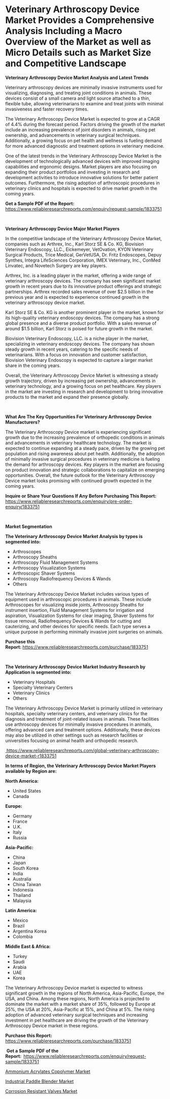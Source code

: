 <p><h1>Veterinary Arthroscopy Device Market Provides a Comprehensive Analysis Including a Macro Overview of the Market as well as Micro Details such as Market Size and Competitive Landscape</h1></p><p><strong>Veterinary Arthroscopy Device Market Analysis and Latest Trends</strong></p>
<p><p>Veterinary arthroscopy devices are minimally invasive instruments used for visualizing, diagnosing, and treating joint conditions in animals. These devices consist of a small camera and light source attached to a thin, flexible tube, allowing veterinarians to examine and treat joints with minimal invasiveness and faster recovery times.</p><p>The Veterinary Arthroscopy Device Market is expected to grow at a CAGR of 4.4% during the forecast period. Factors driving the growth of the market include an increasing prevalence of joint disorders in animals, rising pet ownership, and advancements in veterinary surgical techniques. Additionally, a growing focus on pet health and wellness is fueling demand for more advanced diagnostic and treatment options in veterinary medicine.</p><p>One of the latest trends in the Veterinary Arthroscopy Device Market is the development of technologically advanced devices with improved imaging capabilities and ergonomic designs. Market players are also focusing on expanding their product portfolios and investing in research and development activities to introduce innovative solutions for better patient outcomes. Furthermore, the rising adoption of arthroscopic procedures in veterinary clinics and hospitals is expected to drive market growth in the coming years.</p></p>
<p><strong>Get a Sample PDF of the Report:&nbsp;</strong> <a href="https://www.reliableresearchreports.com/enquiry/request-sample/1833751">https://www.reliableresearchreports.com/enquiry/request-sample/1833751</a></p>
<p>&nbsp;</p>
<p><strong>Veterinary Arthroscopy Device Major Market Players</strong></p>
<p><p>In the competitive landscape of the Veterinary Arthroscopy Device Market, companies such as Arthrex, Inc., Karl Storz SE & Co. KG, Biovision Veterinary Endoscopy, LLC., Eickemeyer, VetOvation, KYON Veterinary Surgical Products, Trice Medical, GerVetUSA, Dr. Fritz Endoscopes, Depuy Synthes, Integra LifeSciences Corporation, IMEX Veterinary, Inc., ConMed Linvatec, and Novetech Surgery are key players.</p><p>Arthrex, Inc. is a leading player in the market, offering a wide range of veterinary arthroscopy devices. The company has seen significant market growth in recent years due to its innovative product offerings and strategic partnerships. Arthrex recorded sales revenue of over $2.5 billion in the previous year and is expected to experience continued growth in the veterinary arthroscopy device market.</p><p>Karl Storz SE & Co. KG is another prominent player in the market, known for its high-quality veterinary endoscopy devices. The company has a strong global presence and a diverse product portfolio. With a sales revenue of around $1.5 billion, Karl Storz is poised for future growth in the market.</p><p>Biovision Veterinary Endoscopy, LLC. is a niche player in the market, specializing in veterinary endoscopy devices. The company has shown steady growth in recent years, catering to the specific needs of veterinarians. With a focus on innovation and customer satisfaction, Biovision Veterinary Endoscopy is expected to capture a larger market share in the coming years.</p><p>Overall, the Veterinary Arthroscopy Device Market is witnessing a steady growth trajectory, driven by increasing pet ownership, advancements in veterinary technology, and a growing focus on pet healthcare. Key players in the market are investing in research and development to bring innovative products to the market and expand their presence globally.</p></p>
<p>&nbsp;</p>
<p><strong>What Are The Key Opportunities For Veterinary Arthroscopy Device Manufacturers?</strong></p>
<p><p>The Veterinary Arthroscopy Device market is experiencing significant growth due to the increasing prevalence of orthopedic conditions in animals and advancements in veterinary healthcare technology. The market is expected to continue expanding at a steady pace, driven by the growing pet population and rising awareness about pet health. Additionally, the adoption of minimally invasive surgical procedures in veterinary medicine is fueling the demand for arthroscopy devices. Key players in the market are focusing on product innovation and strategic collaborations to capitalize on emerging opportunities. Overall, the future outlook for the Veterinary Arthroscopy Device market looks promising with continued growth expected in the coming years.</p></p>
<p><strong>Inquire or Share Your Questions If Any Before Purchasing This Report:</strong> <a href="https://www.reliableresearchreports.com/enquiry/pre-order-enquiry/1833751">https://www.reliableresearchreports.com/enquiry/pre-order-enquiry/1833751</a></p>
<p>&nbsp;</p>
<p><strong>Market Segmentation</strong></p>
<p><strong>The Veterinary Arthroscopy Device Market Analysis by types is segmented into:</strong></p>
<p><ul><li>Arthroscopes</li><li>Arthroscopy Sheaths</li><li>Arthroscopy Fluid Management Systems</li><li>Arthroscopy Visualization Systems</li><li>Arthroscopic Shaver Systems</li><li>Arthroscopy Radiofrequency Devices & Wands</li><li>Others</li></ul></p>
<p><p>The Veterinary Arthroscopy Device Market includes various types of equipment used in arthroscopic procedures in animals. These include Arthroscopes for visualizing inside joints, Arthroscopy Sheaths for instrument insertion, Fluid Management Systems for irrigation and aspiration, Visualization Systems for clear imaging, Shaver Systems for tissue removal, Radiofrequency Devices & Wands for cutting and cauterizing, and other devices for specific needs. Each type serves a unique purpose in performing minimally invasive joint surgeries on animals.</p></p>
<p><strong>Purchase this Report:&nbsp;</strong><a href="https://www.reliableresearchreports.com/purchase/1833751">https://www.reliableresearchreports.com/purchase/1833751</a></p>
<p>&nbsp;</p>
<p><strong>The Veterinary Arthroscopy Device Market Industry Research by Application is segmented into:</strong></p>
<p><ul><li>Veterinary Hospitals</li><li>Specialty Veterinary Centers</li><li>Veterinary Clinics</li><li>Others</li></ul></p>
<p><p>The Veterinary Arthroscopy Device Market is primarily utilized in veterinary hospitals, specialty veterinary centers, and veterinary clinics for the diagnosis and treatment of joint-related issues in animals. These facilities use arthroscopy devices for minimally invasive procedures in animals, offering advanced care and treatment options. Additionally, these devices may also be utilized in other settings such as research facilities or universities focusing on animal health and orthopedic research.</p></p>
<p><a href="https://www.reliableresearchreports.com/global-veterinary-arthroscopy-device-market-r1833751">&nbsp;https://www.reliableresearchreports.com/global-veterinary-arthroscopy-device-market-r1833751</a></p>
<p><strong>In terms of Region, the Veterinary Arthroscopy Device Market Players available by Region are:</strong></p>
<p>
    <p> <strong> North America: </strong>
        <ul>
            <li>United States</li>
            <li>Canada</li>
        </ul>
        </p> 
    <p> <strong> Europe: </strong>
        <ul>
            <li>Germany</li>
            <li>France</li>
            <li>U.K.</li>
            <li>Italy</li>
            <li>Russia</li>
        </ul>
        </p> 
    <p> <strong> Asia-Pacific: </strong>
        <ul>
            <li>China</li>
            <li>Japan</li>
            <li>South Korea</li>
            <li>India</li>
            <li>Australia</li>
            <li>China Taiwan</li>
            <li>Indonesia</li>
            <li>Thailand</li>
            <li>Malaysia</li>
        </ul>
        </p> 
    <p> <strong> Latin America: </strong>
        <ul>
            <li>Mexico</li>
            <li>Brazil</li>
            <li>Argentina Korea</li>
            <li>Colombia</li>
        </ul>
        </p> 
    <p> <strong> Middle East & Africa: </strong>
        <ul>
            <li>Turkey</li>
            <li>Saudi</li>
            <li>Arabia</li>
            <li>UAE</li>
            <li>Korea</li>
        </ul>
    </p>
    </p>
<p><p>The Veterinary Arthroscopy Device market is expected to witness significant growth in the regions of North America, Asia-Pacific, Europe, the USA, and China. Among these regions, North America is projected to dominate the market with a market share of 35%, followed by Europe at 25%, the USA at 20%, Asia-Pacific at 15%, and China at 5%. The rising adoption of advanced veterinary surgical techniques and increasing investment in pet healthcare are driving the growth of the Veterinary Arthroscopy Device market in these regions.</p></p>
<p><strong>Purchase this Report: </strong><a href="https://www.reliableresearchreports.com/purchase/1833751">https://www.reliableresearchreports.com/purchase/1833751</a></p>
<p>&nbsp;<strong>Get a Sample PDF of the Report:&nbsp;&nbsp;</strong><a href="https://www.reliableresearchreports.com/enquiry/request-sample/1833751">https://www.reliableresearchreports.com/enquiry/request-sample/1833751</a></p>
<p><strong></strong></p>
<p><p><a href="https://medium.com/@jordymiller63/global-ammonium-acrylates-copolymer-market-size-is-expected-to-reach-at-a-cagr-of-13-8-1852f87dd6c0">Ammonium Acrylates Copolymer Market</a></p><p><a href="https://medium.com/@shjsi3663/industrial-paddle-blender-market-research-report-includes-analysis-on-market-size-share-and-growth-a7562de47d7a">Industrial Paddle Blender Market</a></p><p><a href="https://medium.com/@abdulkoss1996/corrosion-resistant-valves-market-forecasts-market-trends-and-impact-analysis-2024-2031-dca203271196">Corrosion Resistant Valves Market</a></p></p>